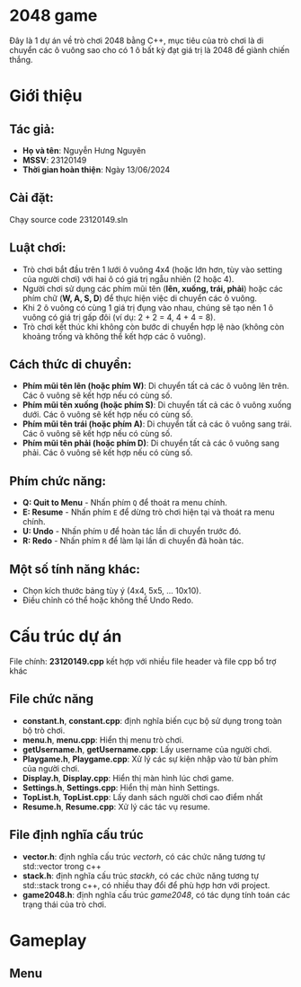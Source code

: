 # 2048 game

Đây là 1 dự án về trò chơi 2048 bằng C++, mục tiêu của trò chơi là di chuyển các ô vuông sao cho có 1 ô bất kỳ đạt giá trị là 2048 để giành chiến thắng.

# Giới thiệu

## Tác giả:

- **Họ và tên**: Nguyễn Hưng Nguyên
- **MSSV**: 23120149
- **Thời gian hoàn thiện**: Ngày 13/06/2024

## Cài đặt:

Chạy source code 23120149.sln

## Luật chơi:

- Trò chơi bắt đầu trên 1 lưới ô vuông 4x4 (hoặc lớn hơn, tùy vào setting của người chơi) với hai ô có giá trị ngẫu nhiên (2 hoặc 4).
- Người chơi sử dụng các phím mũi tên (**lên, xuống, trái, phải**) hoặc các phím chữ (**W, A, S, D**) để thực hiện việc di chuyển các ô vuông.
- Khi 2 ô vuông có cùng 1 giá trị đụng vào nhau, chúng sẽ tạo nên 1 ô vuông có giá trị gấp đôi (ví dụ: 2 + 2 = 4, 4 + 4 = 8).
- Trò chơi kết thúc khi không còn bước di chuyển hợp lệ nào (không còn khoảng trống và không thể kết hợp các ô vuông).

## Cách thức di chuyển:

- **Phím mũi tên lên (hoặc phím W)**: Di chuyển tất cả các ô vuông lên trên. Các ô vuông sẽ kết hợp nếu có cùng số.
- **Phím mũi tên xuống (hoặc phím S)**: Di chuyển tất cả các ô vuông xuống dưới. Các ô vuông sẽ kết hợp nếu có cùng số.
- **Phím mũi tên trái (hoặc phím A)**: Di chuyển tất cả các ô vuông sang trái. Các ô vuông sẽ kết hợp nếu có cùng số.
- **Phím mũi tên phải (hoặc phím D)**: Di chuyển tất cả các ô vuông sang phải. Các ô vuông sẽ kết hợp nếu có cùng số.

## Phím chức năng:
- **Q: Quit to Menu** - Nhấn phím `Q` để thoát ra menu chính.
- **E: Resume** - Nhấn phím `E` để dừng trò chơi hiện tại và thoát ra menu chính.
- **U: Undo** - Nhấn phím `U` để hoàn tác lần di chuyển trước đó.
- **R: Redo** - Nhấn phím `R` để làm lại lần di chuyển đã hoàn tác.

## Một số tính năng khác:
- Chọn kích thước bảng tùy ý (4x4, 5x5, ... 10x10).
- Điều chỉnh có thể hoặc không thể Undo Redo.

# Cấu trúc dự án

File chính: **23120149.cpp** kết hợp với nhiều file header và file cpp bổ trợ khác

## File chức năng

- **constant.h**, **constant.cpp**: định nghĩa biến cục bộ sử dụng trong toàn bộ trò chơi.
- **menu.h**, **menu.cpp**: Hiển thị menu trò chơi.
- **getUsername.h**, **getUsername.cpp**: Lấy username của người chơi.
- **Playgame.h**, **Playgame.cpp**: Xử lý các sự kiện nhập vào từ bàn phím của người chơi.
- **Display.h**, **Display.cpp**: Hiển thị màn hình lúc chơi game.
- **Settings.h**, **Settings.cpp**: Hiển thị màn hình Settings.
- **TopList.h**, **TopList.cpp**: Lấy danh sách người chơi cao điểm nhất
- **Resume.h**, **Resume.cpp**: Xử lý các tác vụ resume.

## File định nghĩa cấu trúc

- **vector.h**: định nghĩa cấu trúc *vectorh*, có các chức năng tương tự std::vector trong c++
- **stack.h**: định nghĩa cấu trúc *stackh*, có các chức năng tương tự std::stack trong c++, có nhiều thay đổi để phù hợp hơn với project.
- **game2048.h**: định nghĩa cấu trúc *game2048*, có tác dụng tính toán các trạng thái của trò chơi.

# Gameplay

## Menu

